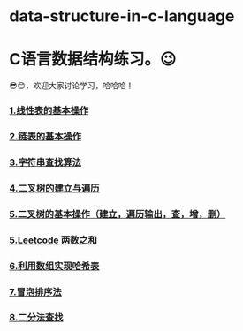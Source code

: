 # data-structure-in-c-language
# C语言数据结构练习。😉   
😎😊，欢迎大家讨论学习，哈哈哈！  
### [1.线性表的基本操作](https://githubfast.com/SongZihui-sudo/data-structure-in-c-language/blob/main/Linear%20table.c)  
### [2.链表的基本操作](https://githubfast.com/SongZihui-sudo/data-structure-in-c-language/blob/main/Listed_list.c)  
### [3.字符串查找算法](https://githubfast.com/SongZihui-sudo/data-structure-in-c-language/blob/main/string.c)  
### [4.二叉树的建立与遍历](https://githubfast.com/SongZihui-sudo/data-structure-in-c-language/blob/main/tree.c)  
### [5.二叉树的基本操作（建立，遍历输出，查，增，删）](https://githubfast.com/SongZihui-sudo/data-structure-in-c-language/blob/main/Binary%20tree.c)  
### [5.Leetcode 两数之和](https://githubfast.com/SongZihui-sudo/data-structure-in-c-language/blob/main/twosum.c)  
### [6.利用数组实现哈希表](https://githubfast.com/SongZihui-sudo/data-structure-in-c-language/blob/main/hash.c)   
### [7.冒泡排序法](https://githubfast.com/SongZihui-sudo/data-structure-in-c-language/blob/main/buddding_method.c)  
### [8.二分法查找](https://githubfast.com/SongZihui-sudo/data-structure-in-c-language/blob/main/dichotomy.c)
